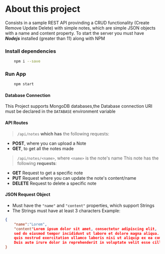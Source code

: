 # About this project
Consists in a sample REST API provinding a CRUD functionality (Create Remove Update Delete) with simple notes, which are simple JSON objects with a name and content property.
To start the server you must have ***Nodejs*** installed (greater than 11) along with NPM

### Install dependencies
```bash
    npm i --save
```
### Run App
```bash
    npm start
```
#### Database Connection
This Project supports MongoDB databases,the Database connection URI must be declared in the `DATABASE` environment variable
#### API Routes
> `/api/notes`    __which has__ the following requests:
* **POST**, where you can upload a Note
* **GET**, to get all the notes made
> `/api/notes/<name>`, where `<name>` is the note's name
> This note has the following **requests**:
* **GET** Request to get a specific note
* **PUT** Request where you can update the note's content/name
* **DELETE** Request to delete a specific note

#### JSON Request Object
* Must have the `"name"` and `"content"` properties, which support Strings
* The Strings must have at least 3 characters
Example:
```json
{
    "name":"Lorem",
    "content"Lorem ipsum dolor sit amet, consectetur adipiscing elit, 
    sed do eiusmod tempor incididunt ut labore et dolore magna aliqua. Ut enim ad minim veniam, 
    quis nostrud exercitation ullamco laboris nisi ut aliquip ex ea commodo consequat. 
    Duis aute irure dolor in reprehenderit in voluptate velit esse cillum dolore eu fugiat nulla pariatur."
}
``` 